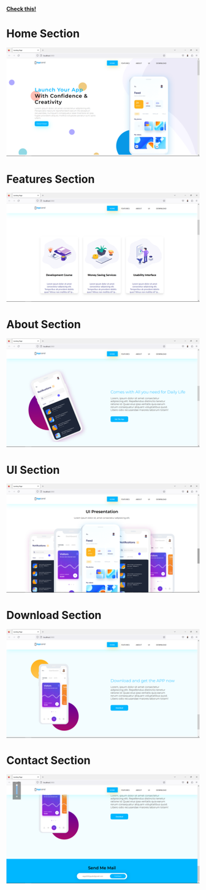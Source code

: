 <Strong><a href="https://decoder2201.github.io/Codsoft_Internship_Task/">Check this!</a></Strong>

<h1>Home Section</h1>
<img src="https://github.com/decoder2201/Codsoft_Internship_Task/blob/master/Screenshot%20(29).png?raw=true"/>

<h1>Features Section</h1>
<img src="https://github.com/decoder2201/Codsoft_Internship_Task/blob/master/Screenshot%20(30).png?raw=true"/>

<h1>About Section</h1>
<img src="https://github.com/decoder2201/Codsoft_Internship_Task/blob/master/Screenshot%20(31).png?raw=true"/>

<h1>UI Section</h1>
<img src="https://github.com/decoder2201/Codsoft_Internship_Task/blob/master/Screenshot%20(32).png?raw=true"/>

<h1>Download Section</h1>
<img src="https://github.com/decoder2201/Codsoft_Internship_Task/blob/master/Screenshot%20(33).png?raw=true"/>

<h1>Contact Section</h1>
<img src="https://github.com/decoder2201/Codsoft_Internship_Task/blob/master/Screenshot%20(34).png?raw=true"/>

